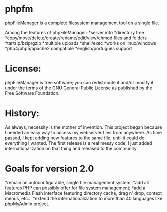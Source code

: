 phpfm
=====

phpFileManager is a complete filesystem management tool on a single file.

Among the features of phpFileManager:
*server info
*directory tree
*copy/move/delete/create/rename/edit/view/chmod files and folders
*tar/zip/bzip/gzip
*multiple uploads
*shell/exec
*works on linux/windows
*php4/php5/apache2 compatible
*english/português support

License:
=====
phpFileManager is free software; you can redistribute it and/or modify it
under the terms of the GNU General Public License as published by the Free Software Foundation.

History:
=====
As always, necessity is the mother of invention.
This project began because I needed an easy way to access my webserver files from anywhere.
As time passed, I kept adding new features to the same file, until it could do everything I wanted.
The first release is a real messy code, I just added internationalization on that thing and released to the community.

Goals for version 2.0
=====
*remain an autoconfigurable, single file management system;
*add all features PHP can possibly offer for file system management;
*add a Macromedia Flash interface featuring directory cache, drag n' drop, context menus, etc...
*extend the internationalization to more than 40 languages like phpMyAdmin project.
